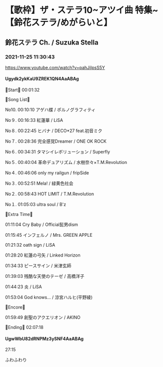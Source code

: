 # 【歌枠】ザ・ステラ10~アツイ曲 特集~ 【鈴花ステラ/めがらいと】
## 鈴花ステラ Ch. / Suzuka Stella
### 2021-11-25 11:30:43
https://www.youtube.com/watch?v=pahJiIpsS5Y
#### Ugydk2ykKaU9ZREK1QN4AaABAg
🔔Start🔔 00:01:32



🔔Song List🔔

No10. 00:10:10 アゲハ蝶 / ポルノグラフィティ

No９. 00:16:33 紅蓮華 / LiSA

No８. 00:22:45 ヒバナ / DECO*27 feat.初音ミク 

No７. 00:28:36 完全感覚Dreamer / ONE OK ROCK

No６. 00:34:31 タマシイレボリューション / Superfly

No５. 00:40:04 革命デュアリズム / 水樹奈々×T.M.Revolution

No４. 00:46:06 only my railgun / fripSide

No３. 00:52:51 Mela! / 緑黄色社会

No２. 00:58:43 HOT LIMIT / T.M.Revolution

No１. 01:05:03 ultra soul / B'z



🔔Extra Time🔔

01:11:04 Cry Baby / Official髭男dism

01:15:45 インフェルノ / Mrs. GREEN APPLE

01:21:32 oath sign / LiSA

01:28:20 紅蓮の弓矢 / Linked Horizon

01:34:33 ピースサイン / 米津玄師

01:39:03 残酷な天使のテーゼ / 高橋洋子

01:44:23 炎 / LiSA

01:53:04 God knows... / 涼宮ハルヒ(平野綾)



🔔Encore🔔

01:59:49 創聖のアクエリオン / AKINO



🔔Ending🔔 02:07:18

#### UgwWbU82dRNPMz3ySNF4AaABAg
27:15

ふわふわり

